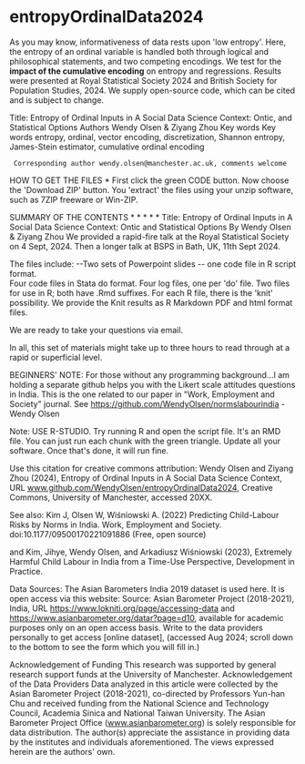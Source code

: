 # entropyOrdinalData2024
As you may know, informativeness of data rests upon 'low entropy'.  Here, the entropy of an ordinal variable is handled both through logical and philosophical statements, and two competing encodings. We test for the **impact of the cumulative encoding** on entropy and regressions.  Results were presented at Royal Statistical Society 2024 and British Society for Population Studies, 2024. We supply open-source code, which can be cited and is subject to change. 

Title: 
Entropy of Ordinal Inputs in A Social Data Science Context: Ontic, and Statistical Options
Authors
Wendy Olsen & Ziyang Zhou
Key words
Key words entropy, ordinal, vector encoding, discretization, Shannon entropy, James-Stein estimator, cumulative ordinal encoding

     Corresponding author wendy.olsen@manchester.ac.uk, comments welcome 

HOW TO GET THE FILES *
First click the green CODE button. Now choose the 'Download ZIP' button. You  'extract' the files using your unzip software, such as 7ZIP freeware or Win-ZIP.

SUMMARY OF THE CONTENTS * * * * * Title: Entropy of Ordinal Inputs in A Social Data Science Context: Ontic and Statistical Options By Wendy Olsen & Ziyang Zhou
We provided a rapid-fire talk at the Royal Statistical Society on 4 Sept, 2024. Then a longer talk at BSPS in Bath, UK, 11th Sept 2024. 

The files include: --Two sets of Powerpoint slides -- one code file in R script format.  
Four code files in Stata do format.
Four log files, one per 'do' file.
Two files for use in R;  both have .Rmd suffixes.
For each R file, there is the 'knit' possibility. We provide the Knit results as R Markdown PDF and html format files.

We are ready to take your questions via email.

In all, this set of materials might take up to three hours to read through at a rapid or superficial level. 

BEGINNERS' NOTE: For those without any programming background...I am holding a separate github helps you with the Likert scale attitudes questions in India. This is the one related to our paper in "Work, Employment and Society" journal. See https://github.com/WendyOlsen/normslabourindia - Wendy Olsen

Note: USE R-STUDIO. Try running R and open the script file. It's an RMD file. You can just run each chunk with the green triangle. Update all your software. Once that's done, it will run fine.

Use this citation for creative commons attribution: Wendy Olsen and Ziyang Zhou (2024), Entropy of Ordinal Inputs in A Social Data Science Context, URL www.github.com/WendyOlsen/entropyOrdinalData2024, Creative Commons, University of Manchester, accessed 20XX.


See also:
Kim J, Olsen W, Wiśniowski A. (2022) Predicting Child-Labour Risks by Norms in India. Work, Employment and Society. doi:10.1177/09500170221091886 (Free, open source)

and Kim, Jihye, Wendy Olsen, and Arkadiusz Wiśniowski (2023), Extremely Harmful Child Labour in India from a Time-Use Perspective, Development in Practice.

Data Sources: The Asian Barometers India 2019 dataset is used here. It is open access via this website: Source: Asian Barometer Project (2018-2021), India, URL https://www.lokniti.org/page/accessing-data and https://www.asianbarometer.org/datar?page=d10, available for academic purposes only on an open access basis. Write to the data providers personally to get access [online dataset], (accessed Aug 2024; scroll down to the bottom to see the form which you will fill in.)

Acknowledgement of Funding This research was supported by general research support funds at the University of Manchester. Acknowledgement of the Data Providers Data analyzed in this article were collected by the Asian Barometer Project (2018-2021), co-directed by Professors Yun-han Chu and received funding from the National Science and Technology Council, Academia Sinica and National Taiwan University. The Asian Barometer Project Office (www.asianbarometer.org) is solely responsible for data distribution. The author(s) appreciate the assistance in providing data by the institutes and individuals aforementioned. The views expressed herein are the authors' own.
